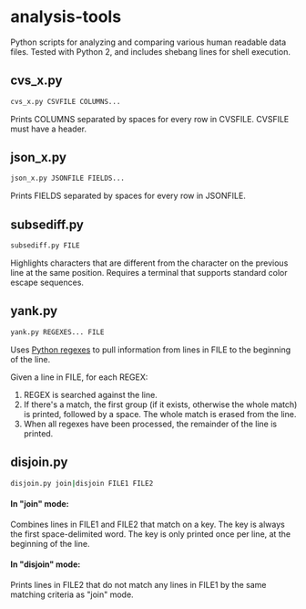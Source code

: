 analysis-tools
==============

Python scripts for analyzing and comparing various human readable data files.  Tested with Python 2, and includes shebang lines for shell execution.

## cvs_x.py

```bash
cvs_x.py CSVFILE COLUMNS...
```

Prints COLUMNS separated by spaces for every row in CVSFILE.  CVSFILE must have a header.

## json_x.py

```bash
json_x.py JSONFILE FIELDS...
```

Prints FIELDS separated by spaces for every row in JSONFILE.

## subsediff.py

```bash
subsediff.py FILE
```

Highlights characters that are different from the character on the previous line at the same position.  Requires a terminal that supports standard color escape sequences.

## yank.py

```bash
yank.py REGEXES... FILE
```

Uses [Python regexes](https://docs.python.org/2/library/re.html) to pull information from lines in FILE to the beginning of the line.  

Given a line in FILE, for each REGEX: 

1. REGEX is searched against the line.  
2. If there's a match, the first group (if it exists, otherwise the whole match) is printed, followed by a space.  The whole match is erased from the line.  
4. When all regexes have been processed, the remainder of the line is printed.

## disjoin.py

```bash
disjoin.py join|disjoin FILE1 FILE2
```

#### In "join" mode:

Combines lines in FILE1 and FILE2 that match on a key.  The key is always the first space-delimited word.  The key is only printed once per line, at the beginning of the line.

#### In "disjoin" mode:

Prints lines in FILE2 that do not match any lines in FILE1 by the same matching criteria as "join" mode.
